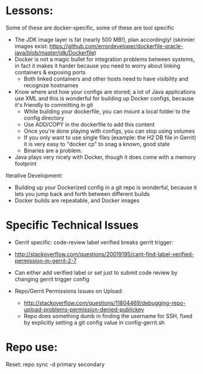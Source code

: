 # Lessons:

Some of these are docker-specific, some of these are tool specific

* The JDK image layer is fat (nearly 500 MB!), plan accordingly! (skinnier images exist: https://github.com/errordeveloper/dockerfile-oracle-java/blob/master/jdk/Dockerfile)
* Docker is not a magic bullet for integration problems between systems, in fact it makes it harder because you need to worry about linking containers & exposing ports
    - Both linked containers and other hosts need to have visibility and recognize hostnames
* Know where and how your configs are stored; a lot of Java applications use XML and this is wonderful for building up Docker configs, because it's friendly to committing in git
    - While building your dockerfile, you can mount a local folder to the config directory
    - Use ADD/COPY in the dockerfile to add this content
    - Once you're done playing with configs, you can stop using volumes
    - If you only want to use single files (example: the H2 DB file in Gerrit) it is very easy to "docker cp" to snag a known, good state
    - Binaries are a problem. 
* Java plays very nicely with Docker, though it does come with a memory footprint

Iterative Development:

* Building up your Dockerized config in a git repo is wonderful, because it lets you jump back and forth between different builds
* Docker builds are repeatable, and Docker images 

# Specific Technical Issues
* Gerrit specific: code-review label verified breaks gerrit trigger:
*  http://stackoverflow.com/questions/20019195/cant-find-label-verified-permission-in-gerrit-2-7
*  Can either add verified label or set just to submit code review by changing gerrit trigger config

* Repo/Gerrit Permissions Issues on Upload:
    - http://stackoverflow.com/questions/11804469/debugging-repo-upload-problems-permission-denied-publickey
    - Repo does something dumb in finding the username for SSH, fixed by explicitly setting a git config value in config-gerrit.sh

# Repo use:
Reset: 
repo sync -d primary secondary